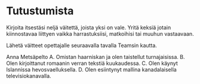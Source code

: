 # Tutustumista

Kirjoita itsestäsi neljä väitettä, joista yksi on vale. Yritä keksiä jotain kiinnostavaa liittyen vaikka harrastuksiisi, matkoihisi tai muuhun vastaavaan.

Lähetä väitteet opettajalle seuraavalla tavalla Teamsin kautta.

Anna Metsäpelto
A. Omistan haarniskan ja olen taistellut turnajaisissa.
B. Olen kirjoittanut romaanin verran tekstiä kuukaudessa.
C. Olen käynyt Islannissa hevosvaelluksella.
D. Olen esiintynyt mallina kanadalaisella televisiokanavalla.